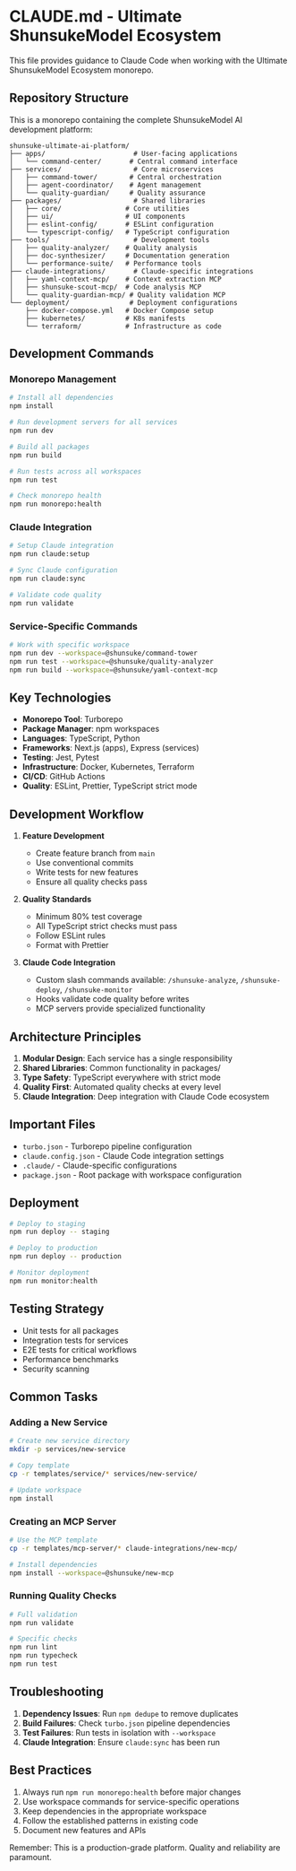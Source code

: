 # CLAUDE.md - Ultimate ShunsukeModel Ecosystem

This file provides guidance to Claude Code when working with the Ultimate ShunsukeModel Ecosystem monorepo.

## Repository Structure

This is a monorepo containing the complete ShunsukeModel AI development platform:

```
shunsuke-ultimate-ai-platform/
├── apps/                      # User-facing applications
│   └── command-center/       # Central command interface
├── services/                  # Core microservices
│   ├── command-tower/        # Central orchestration
│   ├── agent-coordinator/    # Agent management
│   └── quality-guardian/     # Quality assurance
├── packages/                  # Shared libraries
│   ├── core/                # Core utilities
│   ├── ui/                  # UI components
│   ├── eslint-config/       # ESLint configuration
│   └── typescript-config/   # TypeScript configuration
├── tools/                     # Development tools
│   ├── quality-analyzer/    # Quality analysis
│   ├── doc-synthesizer/     # Documentation generation
│   └── performance-suite/   # Performance tools
├── claude-integrations/       # Claude-specific integrations
│   ├── yaml-context-mcp/    # Context extraction MCP
│   ├── shunsuke-scout-mcp/  # Code analysis MCP
│   └── quality-guardian-mcp/ # Quality validation MCP
└── deployment/               # Deployment configurations
    ├── docker-compose.yml   # Docker Compose setup
    ├── kubernetes/          # K8s manifests
    └── terraform/           # Infrastructure as code
```

## Development Commands

### Monorepo Management
```bash
# Install all dependencies
npm install

# Run development servers for all services
npm run dev

# Build all packages
npm run build

# Run tests across all workspaces
npm run test

# Check monorepo health
npm run monorepo:health
```

### Claude Integration
```bash
# Setup Claude integration
npm run claude:setup

# Sync Claude configuration
npm run claude:sync

# Validate code quality
npm run validate
```

### Service-Specific Commands
```bash
# Work with specific workspace
npm run dev --workspace=@shunsuke/command-tower
npm run test --workspace=@shunsuke/quality-analyzer
npm run build --workspace=@shunsuke/yaml-context-mcp
```

## Key Technologies

- **Monorepo Tool**: Turborepo
- **Package Manager**: npm workspaces
- **Languages**: TypeScript, Python
- **Frameworks**: Next.js (apps), Express (services)
- **Testing**: Jest, Pytest
- **Infrastructure**: Docker, Kubernetes, Terraform
- **CI/CD**: GitHub Actions
- **Quality**: ESLint, Prettier, TypeScript strict mode

## Development Workflow

1. **Feature Development**
   - Create feature branch from `main`
   - Use conventional commits
   - Write tests for new features
   - Ensure all quality checks pass

2. **Quality Standards**
   - Minimum 80% test coverage
   - All TypeScript strict checks must pass
   - Follow ESLint rules
   - Format with Prettier

3. **Claude Code Integration**
   - Custom slash commands available: `/shunsuke-analyze`, `/shunsuke-deploy`, `/shunsuke-monitor`
   - Hooks validate code quality before writes
   - MCP servers provide specialized functionality

## Architecture Principles

1. **Modular Design**: Each service has a single responsibility
2. **Shared Libraries**: Common functionality in packages/
3. **Type Safety**: TypeScript everywhere with strict mode
4. **Quality First**: Automated quality checks at every level
5. **Claude Integration**: Deep integration with Claude Code ecosystem

## Important Files

- `turbo.json` - Turborepo pipeline configuration
- `claude.config.json` - Claude Code integration settings
- `.claude/` - Claude-specific configurations
- `package.json` - Root package with workspace configuration

## Deployment

```bash
# Deploy to staging
npm run deploy -- staging

# Deploy to production
npm run deploy -- production

# Monitor deployment
npm run monitor:health
```

## Testing Strategy

- Unit tests for all packages
- Integration tests for services
- E2E tests for critical workflows
- Performance benchmarks
- Security scanning

## Common Tasks

### Adding a New Service
```bash
# Create new service directory
mkdir -p services/new-service

# Copy template
cp -r templates/service/* services/new-service/

# Update workspace
npm install
```

### Creating an MCP Server
```bash
# Use the MCP template
cp -r templates/mcp-server/* claude-integrations/new-mcp/

# Install dependencies
npm install --workspace=@shunsuke/new-mcp
```

### Running Quality Checks
```bash
# Full validation
npm run validate

# Specific checks
npm run lint
npm run typecheck
npm run test
```

## Troubleshooting

1. **Dependency Issues**: Run `npm dedupe` to remove duplicates
2. **Build Failures**: Check `turbo.json` pipeline dependencies
3. **Test Failures**: Run tests in isolation with `--workspace`
4. **Claude Integration**: Ensure `claude:sync` has been run

## Best Practices

1. Always run `npm run monorepo:health` before major changes
2. Use workspace commands for service-specific operations
3. Keep dependencies in the appropriate workspace
4. Follow the established patterns in existing code
5. Document new features and APIs

Remember: This is a production-grade platform. Quality and reliability are paramount.